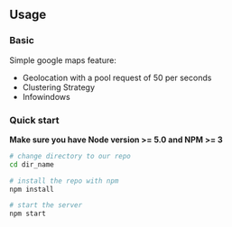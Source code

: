 ## Usage

### Basic
Simple google maps feature:
 - Geolocation with a pool request of 50 per seconds
 - Clustering Strategy
 - Infowindows

### Quick start
**Make sure you have Node version >= 5.0 and NPM >= 3**

```bash
# change directory to our repo
cd dir_name

# install the repo with npm
npm install

# start the server
npm start
